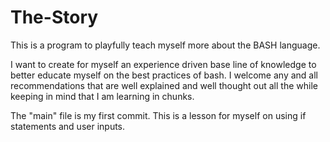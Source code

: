 # The-Story
This is a program to playfully teach myself more about the BASH language. 

I want to create for myself an experience driven base line of knowledge to better educate myself on the best practices of bash.
I welcome any and all recommendations that are well explained and well thought out all the while keeping in mind
that I am learning in chunks.

The "main" file is my first commit. This is a lesson for myself on using if statements and user inputs.
